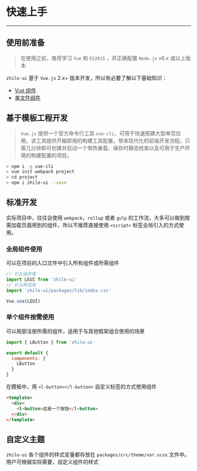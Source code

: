 
# 快速上手

----

## 使用前准备

> 在使用之前，推荐学习 `Vue` 和 `ES2015` ，并正确配置 `Node.js` v6.x 或以上版本

`zhile-ui` 基于 `Vue.js` 2.x+ 版本开发，所以有必要了解以下基础知识：
- [Vue 组件](https://cn.vuejs.org/v2/guide/components.html)
- [单文件组件](https://cn.vuejs.org/v2/guide/single-file-components.html)

## 基于模板工程开发

> `Vue.js` 提供一个官方命令行工具 `vue-cli`，可用于快速搭建大型单页应用。该工具提供开箱即用的构建工具配置，带来现代化的前端开发流程。只需几分钟即可创建并启动一个带热重载、保存时静态检查以及可用于生产环境的构建配置的项目。

```bash
> npm i -g vue-cli
> vue init webpack project
> cd project
> npm i zhile-ui --save
```

## 标准开发

实际项目中，往往会使用 `webpack`，`rollup` 或者 `gulp` 的工作流，大多可以做到按需加载页面用到的组件，所以不推荐直接使用 `<script>` 标签全局引入的方式使用。

### 全局组件使用

可以在项目的入口文件中引入所有组件或所需组件

```js
// 引入组件库
import LEUI from 'zhile-ui'
// 引入样式库
import 'zhile-ui/packages/lib/index.css'

Vue.use(LEUI)
```

### 单个组件按需使用

可以局部注册所需的组件，适用于与其他框架组合使用的场景

```js
import { LButton } from 'zhile-ui'

export default {
  components: {
    LButton
  }
}
```

在模板中，用 `<l-button></l-button>` 自定义标签的方式使用组件

```html
<template>
  <div>
    <l-button>这是一个按钮</l-button>
  </div>
</template>
```

## 自定义主题

`zhile-ui` 各个组件的样式变量都存放在 `packages/src/theme/var.scss` 文件中。用户可根据实际需要，自定义组件的样式
